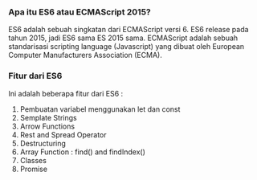 ### Apa itu ES6 atau ECMAScript 2015?

ES6 adalah sebuah singkatan dari ECMAScript versi 6. ES6 release pada tahun 2015, jadi ES6 sama ES 2015 sama. ECMAScript adalah sebuah standarisasi scripting language (Javascript) yang dibuat oleh European Computer Manufacturers Association (ECMA).

### Fitur dari ES6

Ini adalah beberapa fitur dari ES6 :

1. Pembuatan variabel menggunakan let dan const
2. Semplate Strings
3. Arrow Functions
4. Rest and Spread Operator
5. Destructuring
6. Array Function : find() and findIndex()
7. Classes
8. Promise